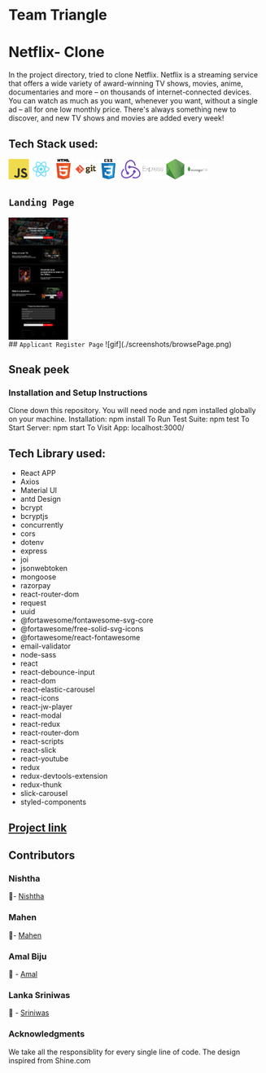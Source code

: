 # Team Triangle

# Netflix- Clone
  
<div>
In the project directory, tried to clone Netflix.  
Netflix is a streaming service that offers a wide variety of award-winning TV shows, movies, anime, documentaries and more – on thousands of internet-connected devices.
You can watch as much as you want, whenever you want, without a single ad – all for one low monthly price. There's always something new to discover, and new TV shows and movies are added every week!
 </div>

## Tech Stack used:

<code><img height="40" src="https://raw.githubusercontent.com/github/explore/80688e429a7d4ef2fca1e82350fe8e3517d3494d/topics/javascript/javascript.png"></code>
<code><img height="40" src="https://raw.githubusercontent.com/github/explore/80688e429a7d4ef2fca1e82350fe8e3517d3494d/topics/react/react.png"></code>
<code><img height="40" src="https://raw.githubusercontent.com/github/explore/80688e429a7d4ef2fca1e82350fe8e3517d3494d/topics/html/html.png"></code>
<code><img height="40" src="https://raw.githubusercontent.com/github/explore/80688e429a7d4ef2fca1e82350fe8e3517d3494d/topics/git/git.png"></code>
<code><img height="40" src="https://raw.githubusercontent.com/github/explore/80688e429a7d4ef2fca1e82350fe8e3517d3494d/topics/css/css.png"></code>
<code><img height="40" src="https://raw.githubusercontent.com/github/explore/80688e429a7d4ef2fca1e82350fe8e3517d3494d/topics/redux/redux.png"></code>
<code><img height="40" src="https://raw.githubusercontent.com/github/explore/80688e429a7d4ef2fca1e82350fe8e3517d3494d/topics/express/express.png"></code>
<code><img height="40" src="https://raw.githubusercontent.com/github/explore/80688e429a7d4ef2fca1e82350fe8e3517d3494d/topics/nodejs/nodejs.png"></code>
<code><img height="40" src="https://raw.githubusercontent.com/github/explore/80688e429a7d4ef2fca1e82350fe8e3517d3494d/topics/mongodb/mongodb.png"></code>




## <code>Landing Page</code>
  <div style="height:240px;overflow:scroll">
<img height="100%" src="././screenshots/landingPage.png"/>  
  </div>
## <code>Applicant Register Page</code>
![gif](./screenshots/browsePage.png)

## Sneak peek


### Installation and Setup Instructions

Clone down this repository. You will need node and npm installed globally on your machine. Installation: npm install To Run Test Suite: npm test To Start Server: npm start To Visit App: localhost:3000/

## Tech Library used:
  <ul>
  <li>React APP</li>
  <li>Axios</li>
  <li>Material UI</li>
  <li>antd Design</li>
<li>bcrypt</li>
<li>bcryptjs</li>
<li>concurrently</li>
<li>cors</li>
<li>dotenv</li>
<li>express</li>
<li>joi</li>
<li>jsonwebtoken</li>
<li>mongoose</li>
<li>razorpay</li>
<li>react-router-dom</li>
<li>request</li>
<li>uuid</li>
  <li>@fortawesome/fontawesome-svg-core</li>
    <li>@fortawesome/free-solid-svg-icons</li>
    <li>@fortawesome/react-fontawesome</li>
    <li>email-validator</li>
    <li>node-sass</li>
    <li>react</li>
    <li>react-debounce-input</li>
    <li>react-dom</li>
    <li>react-elastic-carousel</li>
    <li>react-icons</li>
    <li>react-jw-player</li>
    <li>react-modal</li>
    <li>react-redux</li>
    <li>react-router-dom</li>
    <li>react-scripts</li>
    <li>react-slick</li>
    <li>react-youtube</li>
    <li>redux</li>
    <li>redux-devtools-extension</li>
    <li>redux-thunk</li>
    <li>slick-carousel</li>
    <li>styled-components</li>
  </ul>

## <a href="https://pentagon-shine.vercel.app/">Project link</a>

## Contributors
<h3>Nishtha</h3>👨‍- <a href="https://github.com/nishthaarya" >Nishtha</a>
<h3>Mahen</h3>👨‍- <a href="https://github.com/MahenParameshwar" >Mahen</a>
<h3>Amal Biju</h3>👨‍ -  <a href="https://github.com/amal-biju">Amal</a> 
<h3>Lanka Sriniwas</h3> 👨‍ - <a href="https://github.com/lsriniwas">Sriniwas</a>

### Acknowledgments
<div>
  We take all the responsiblity for every single line of code. The design inspired from Shine.com
</div>
